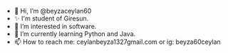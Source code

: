 - 👋 Hi, I’m @beyzaceylan60
- ✨ I'm student of Giresun.
- 👀 I’m interested in software.
- 🌱 I’m currently learning Python and Java.
- 📫 How to reach me: ceylanbeyza1327gmail.com or ig: beyza60ceylan

<!---
beyzaceylan60/beyzaceylan60 is a ✨ special ✨ repository because its `README.md` (this file) appears on your GitHub profile.
You can click the Preview link to take a look at your changes.
--->
